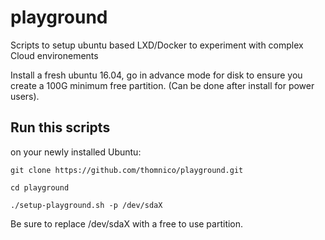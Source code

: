 # playground #

Scripts to setup ubuntu based LXD/Docker to experiment with complex Cloud environements

Install a fresh ubuntu 16.04, go in advance mode for disk to ensure
you create a 100G minimum free partition. (Can be done after install
for power users).

## Run this scripts ##

on your newly installed Ubuntu:

`git clone https://github.com/thomnico/playground.git`

`cd playground`

`./setup-playground.sh -p /dev/sdaX`

Be sure to replace /dev/sdaX with a free to use partition.

